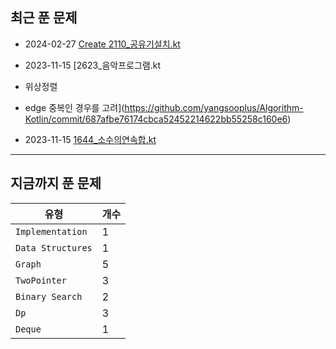 
## 최근 푼 문제

- 2024-02-27 [Create 2110_공유기설치.kt](https://github.com/yangsooplus/Algorithm-Kotlin/commit/cfb50c0735a391f98baa450190650cfa09e1a1cf)
- 2023-11-15 [2623_음악프로그램.kt

- 위상정렬
- edge 중복인 경우를 고려](https://github.com/yangsooplus/Algorithm-Kotlin/commit/687afbe76174cbca52452214622bb55258c160e6)
- 2023-11-15 [1644_소수의연속합.kt](https://github.com/yangsooplus/Algorithm-Kotlin/commit/ea77026b1591b7faa76585fc29d08f3bfb655a99)
---
## 지금까지 푼 문제

|유형|개수|
|---|---|
|`Implementation`|1|
|`Data Structures`|1|
|`Graph`|5|
|`TwoPointer`|3|
|`Binary Search`|2|
|`Dp`|3|
|`Deque`|1|
